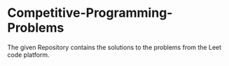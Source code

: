 # Competitive-Programming-Problems

The given Repository contains the solutions to the problems from the Leet code platform.
